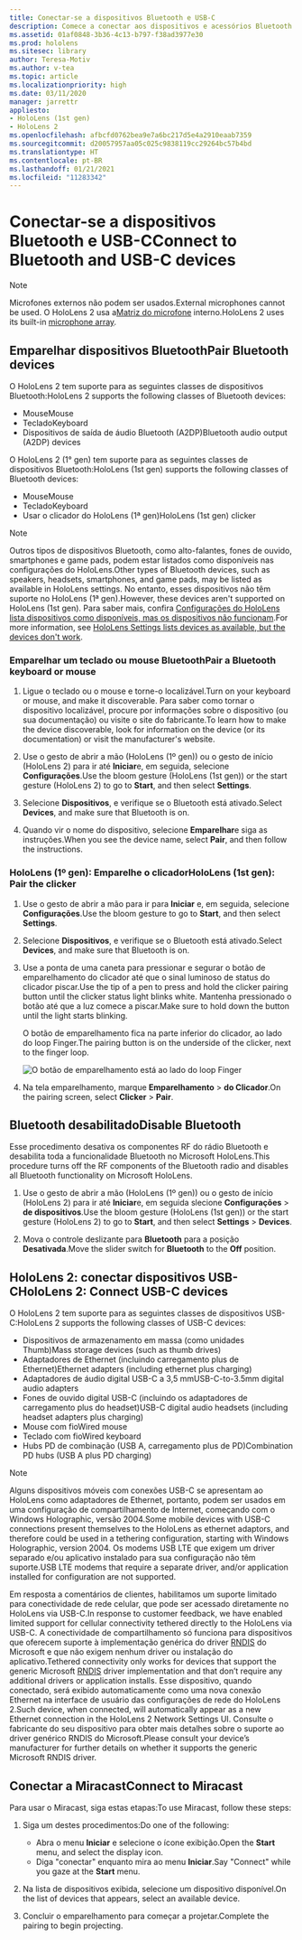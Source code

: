 ```yaml
---
title: Conectar-se a dispositivos Bluetooth e USB-C
description: Comece a conectar aos dispositivos e acessórios Bluetooth e USB C a partir de seus dispositivos de realidade mista HoloLens.
ms.assetid: 01af0848-3b36-4c13-b797-f38ad3977e30
ms.prod: hololens
ms.sitesec: library
author: Teresa-Motiv
ms.author: v-tea
ms.topic: article
ms.localizationpriority: high
ms.date: 03/11/2020
manager: jarrettr
appliesto:
- HoloLens (1st gen)
- HoloLens 2
ms.openlocfilehash: afbcfd0762bea9e7a6bc217d5e4a2910eaab7359
ms.sourcegitcommit: d20057957aa05c025c9838119cc29264bc57b4bd
ms.translationtype: HT
ms.contentlocale: pt-BR
ms.lasthandoff: 01/21/2021
ms.locfileid: "11283342"
---
```

# <span data-ttu-id="0713f-103">Conectar-se a dispositivos Bluetooth e USB-C</span><span class="sxs-lookup"><span data-stu-id="0713f-103">Connect to Bluetooth and USB-C devices</span></span>

> [!NOTE]
> <span data-ttu-id="0713f-104">Microfones externos não podem ser usados.</span><span class="sxs-lookup"><span data-stu-id="0713f-104">External microphones cannot be used.</span></span> <span data-ttu-id="0713f-105">O HoloLens 2 usa a[Matriz do microfone](hololens2-hardware.md#audio-and-speech) interno.</span><span class="sxs-lookup"><span data-stu-id="0713f-105">HoloLens 2 uses its built-in [microphone array](hololens2-hardware.md#audio-and-speech).</span></span>

## <span data-ttu-id="0713f-106">Emparelhar dispositivos Bluetooth</span><span class="sxs-lookup"><span data-stu-id="0713f-106">Pair Bluetooth devices</span></span>

<span data-ttu-id="0713f-107">O HoloLens 2 tem suporte para as seguintes classes de dispositivos Bluetooth:</span><span class="sxs-lookup"><span data-stu-id="0713f-107">HoloLens 2 supports the following classes of Bluetooth devices:</span></span>

- <span data-ttu-id="0713f-108">Mouse</span><span class="sxs-lookup"><span data-stu-id="0713f-108">Mouse</span></span>
- <span data-ttu-id="0713f-109">Teclado</span><span class="sxs-lookup"><span data-stu-id="0713f-109">Keyboard</span></span>
- <span data-ttu-id="0713f-110">Dispositivos de saída de áudio Bluetooth (A2DP)</span><span class="sxs-lookup"><span data-stu-id="0713f-110">Bluetooth audio output (A2DP) devices</span></span>

<span data-ttu-id="0713f-111">O HoloLens 2 (1° gen) tem suporte para as seguintes classes de dispositivos Bluetooth:</span><span class="sxs-lookup"><span data-stu-id="0713f-111">HoloLens (1st gen) supports the following classes of Bluetooth devices:</span></span>

- <span data-ttu-id="0713f-112">Mouse</span><span class="sxs-lookup"><span data-stu-id="0713f-112">Mouse</span></span>
- <span data-ttu-id="0713f-113">Teclado</span><span class="sxs-lookup"><span data-stu-id="0713f-113">Keyboard</span></span>
- <span data-ttu-id="0713f-114">Usar o clicador do HoloLens (1ª gen)</span><span class="sxs-lookup"><span data-stu-id="0713f-114">HoloLens (1st gen) clicker</span></span>

> [!NOTE]
> <span data-ttu-id="0713f-115">Outros tipos de dispositivos Bluetooth, como alto-falantes, fones de ouvido, smartphones e game pads, podem estar listados como disponíveis nas configurações do HoloLens.</span><span class="sxs-lookup"><span data-stu-id="0713f-115">Other types of Bluetooth devices, such as speakers, headsets, smartphones, and game pads, may be listed as available in HoloLens settings.</span></span> <span data-ttu-id="0713f-116">No entanto, esses dispositivos não têm suporte no HoloLens (1ª gen).</span><span class="sxs-lookup"><span data-stu-id="0713f-116">However, these devices aren't supported on HoloLens (1st gen).</span></span> <span data-ttu-id="0713f-117">Para saber mais, confira [Configurações do HoloLens lista dispositivos como disponíveis, mas os dispositivos não funcionam](hololens-FAQ.md#hololens-settings-lists-devices-as-available-but-the-devices-dont-work).</span><span class="sxs-lookup"><span data-stu-id="0713f-117">For more information, see [HoloLens Settings lists devices as available, but the devices don't work](hololens-FAQ.md#hololens-settings-lists-devices-as-available-but-the-devices-dont-work).</span></span>

### <span data-ttu-id="0713f-118">Emparelhar um teclado ou mouse Bluetooth</span><span class="sxs-lookup"><span data-stu-id="0713f-118">Pair a Bluetooth keyboard or mouse</span></span>

1. <span data-ttu-id="0713f-119">Ligue o teclado ou o mouse e torne-o localizável.</span><span class="sxs-lookup"><span data-stu-id="0713f-119">Turn on your keyboard or mouse, and make it discoverable.</span></span> <span data-ttu-id="0713f-120">Para saber como tornar o dispositivo localizável, procure por informações sobre o dispositivo (ou sua documentação) ou visite o site do fabricante.</span><span class="sxs-lookup"><span data-stu-id="0713f-120">To learn how to make the device discoverable, look for information on the device (or its documentation) or visit the manufacturer's website.</span></span>

1. <span data-ttu-id="0713f-121">Use o gesto de abrir a mão (HoloLens (1º gen)) ou o gesto de início (HoloLens 2) para ir até **Iniciar**e, em seguida, selecione **Configurações**.</span><span class="sxs-lookup"><span data-stu-id="0713f-121">Use the bloom gesture (HoloLens (1st gen)) or the start gesture (HoloLens 2) to go to **Start**, and then select **Settings**.</span></span>

1. <span data-ttu-id="0713f-122">Selecione **Dispositivos**, e verifique se o Bluetooth está ativado.</span><span class="sxs-lookup"><span data-stu-id="0713f-122">Select **Devices**, and make sure that Bluetooth is on.</span></span>  

1. <span data-ttu-id="0713f-123">Quando vir o nome do dispositivo, selecione **Emparelhar**e siga as instruções.</span><span class="sxs-lookup"><span data-stu-id="0713f-123">When you see the device name, select **Pair**, and then follow the instructions.</span></span>

### <span data-ttu-id="0713f-124">HoloLens (1º gen): Emparelhe o clicador</span><span class="sxs-lookup"><span data-stu-id="0713f-124">HoloLens (1st gen): Pair the clicker</span></span>

1. <span data-ttu-id="0713f-125">Use o gesto de abrir a mão para ir para **Iniciar** e, em seguida, selecione **Configurações**.</span><span class="sxs-lookup"><span data-stu-id="0713f-125">Use the bloom gesture to go to **Start**, and then select **Settings**.</span></span>

1. <span data-ttu-id="0713f-126">Selecione **Dispositivos**, e verifique se o Bluetooth está ativado.</span><span class="sxs-lookup"><span data-stu-id="0713f-126">Select **Devices**, and make sure that Bluetooth is on.</span></span>

1. <span data-ttu-id="0713f-127">Use a ponta de uma caneta para pressionar e segurar o botão de emparelhamento do clicador até que o sinal luminoso de status do clicador piscar.</span><span class="sxs-lookup"><span data-stu-id="0713f-127">Use the tip of a pen to press and hold the clicker pairing button until the clicker status light blinks white.</span></span> <span data-ttu-id="0713f-128">Mantenha pressionado o botão até que a luz comece a piscar.</span><span class="sxs-lookup"><span data-stu-id="0713f-128">Make sure to hold down the button until the light starts blinking.</span></span>  

   <span data-ttu-id="0713f-129">O botão de emparelhamento fica na parte inferior do clicador, ao lado do loop Finger.</span><span class="sxs-lookup"><span data-stu-id="0713f-129">The pairing button is on the underside of the clicker, next to the finger loop.</span></span>
   
   ![O botão de emparelhamento está ao lado do loop Finger](images/use-hololens-clicker-1.png)
   
1. <span data-ttu-id="0713f-131">Na tela emparelhamento, marque **Emparelhamento** > **do Clicador**.</span><span class="sxs-lookup"><span data-stu-id="0713f-131">On the pairing screen, select **Clicker** > **Pair**.</span></span>

## <span data-ttu-id="0713f-132">Bluetooth desabilitado</span><span class="sxs-lookup"><span data-stu-id="0713f-132">Disable Bluetooth</span></span>

<span data-ttu-id="0713f-133">Esse procedimento desativa os componentes RF do rádio Bluetooth e desabilita toda a funcionalidade Bluetooth no Microsoft HoloLens.</span><span class="sxs-lookup"><span data-stu-id="0713f-133">This procedure turns off the RF components of the Bluetooth radio and disables all Bluetooth functionality on Microsoft HoloLens.</span></span>

1. <span data-ttu-id="0713f-134">Use o gesto de abrir a mão (HoloLens (1º gen)) ou o gesto de início (HoloLens 2) para ir até **Iniciar**e, em seguida slecione **Configurações** > **de dispositivos**.</span><span class="sxs-lookup"><span data-stu-id="0713f-134">Use the bloom gesture (HoloLens (1st gen)) or the start gesture (HoloLens 2) to go to **Start**, and then select **Settings** > **Devices**.</span></span>

1. <span data-ttu-id="0713f-135">Mova o controle deslizante para **Bluetooth** para a posição **Desativada**.</span><span class="sxs-lookup"><span data-stu-id="0713f-135">Move the slider switch for **Bluetooth** to the **Off** position.</span></span>

## <span data-ttu-id="0713f-136">HoloLens 2: conectar dispositivos USB-C</span><span class="sxs-lookup"><span data-stu-id="0713f-136">HoloLens 2: Connect USB-C devices</span></span>

<span data-ttu-id="0713f-137">O HoloLens 2 tem suporte para as seguintes classes de dispositivos USB-C:</span><span class="sxs-lookup"><span data-stu-id="0713f-137">HoloLens 2 supports the following classes of USB-C devices:</span></span>

- <span data-ttu-id="0713f-138">Dispositivos de armazenamento em massa (como unidades Thumb)</span><span class="sxs-lookup"><span data-stu-id="0713f-138">Mass storage devices (such as thumb drives)</span></span>
- <span data-ttu-id="0713f-139">Adaptadores de Ethernet (incluindo carregamento plus de Ethernet)</span><span class="sxs-lookup"><span data-stu-id="0713f-139">Ethernet adapters (including ethernet plus charging)</span></span>
- <span data-ttu-id="0713f-140">Adaptadores de áudio digital USB-C a 3,5 mm</span><span class="sxs-lookup"><span data-stu-id="0713f-140">USB-C-to-3.5mm digital audio adapters</span></span>
- <span data-ttu-id="0713f-141">Fones de ouvido digital USB-C (incluindo os adaptadores de carregamento plus do headset)</span><span class="sxs-lookup"><span data-stu-id="0713f-141">USB-C digital audio headsets (including headset adapters plus charging)</span></span>
- <span data-ttu-id="0713f-142">Mouse com fio</span><span class="sxs-lookup"><span data-stu-id="0713f-142">Wired mouse</span></span>
- <span data-ttu-id="0713f-143">Teclado com fio</span><span class="sxs-lookup"><span data-stu-id="0713f-143">Wired keyboard</span></span>
- <span data-ttu-id="0713f-144">Hubs PD de combinação (USB A, carregamento plus de PD)</span><span class="sxs-lookup"><span data-stu-id="0713f-144">Combination PD hubs (USB A plus PD charging)</span></span>

> [!NOTE]
> <span data-ttu-id="0713f-145">Alguns dispositivos móveis com conexões USB-C se apresentam ao HoloLens como adaptadores de Ethernet, portanto, podem ser usados em uma configuração de compartilhamento de Internet, começando com o Windows Holographic, versão 2004.</span><span class="sxs-lookup"><span data-stu-id="0713f-145">Some mobile devices with USB-C connections present themselves to the HoloLens as ethernet adaptors, and therefore could be used in a tethering configuration, starting with Windows Holographic, version 2004.</span></span> <span data-ttu-id="0713f-146">Os modems USB LTE que exigem um driver separado e/ou aplicativo instalado para sua configuração não têm suporte.</span><span class="sxs-lookup"><span data-stu-id="0713f-146">USB LTE modems that require a separate driver, and/or application installed for configuration are not supported.</span></span>

<span data-ttu-id="0713f-147">Em resposta a comentários de clientes, habilitamos um suporte limitado para conectividade de rede celular, que pode ser acessado diretamente no HoloLens via USB-C.</span><span class="sxs-lookup"><span data-stu-id="0713f-147">In response to customer feedback, we have enabled limited support for cellular connectivity tethered directly to the HoloLens via USB-C.</span></span>  <span data-ttu-id="0713f-148">A conectividade de compartilhamento só funciona para dispositivos que oferecem suporte à implementação genérica do driver [RNDIS](https://docs.microsoft.com/windows-hardware/drivers/network/overview-of-remote-ndis--rndis-) do Microsoft e que não exigem nenhum driver ou instalação do aplicativo.</span><span class="sxs-lookup"><span data-stu-id="0713f-148">Tethered connectivity only works for devices that support the generic Microsoft [RNDIS](https://docs.microsoft.com/windows-hardware/drivers/network/overview-of-remote-ndis--rndis-) driver implementation and that don’t require any additional drivers or application installs.</span></span>  <span data-ttu-id="0713f-149">Esse dispositivo, quando conectado, será exibido automaticamente como uma nova conexão Ethernet na interface de usuário das configurações de rede do HoloLens 2.</span><span class="sxs-lookup"><span data-stu-id="0713f-149">Such device, when connected, will automatically appear as a new Ethernet connection in the HoloLens 2 Network Settings UI.</span></span> <span data-ttu-id="0713f-150">Consulte o fabricante do seu dispositivo para obter mais detalhes sobre o suporte ao driver genérico RNDIS do Microsoft.</span><span class="sxs-lookup"><span data-stu-id="0713f-150">Please consult your device’s manufacturer for further details on whether it supports the generic Microsoft RNDIS driver.</span></span>

## <span data-ttu-id="0713f-151">Conectar a Miracast</span><span class="sxs-lookup"><span data-stu-id="0713f-151">Connect to Miracast</span></span>

<span data-ttu-id="0713f-152">Para usar o Miracast, siga estas etapas:</span><span class="sxs-lookup"><span data-stu-id="0713f-152">To use Miracast, follow these steps:</span></span>

1. <span data-ttu-id="0713f-153">Siga um destes procedimentos:</span><span class="sxs-lookup"><span data-stu-id="0713f-153">Do one of the following:</span></span>  

   - <span data-ttu-id="0713f-154">Abra o menu **Iniciar** e selecione o ícone exibição.</span><span class="sxs-lookup"><span data-stu-id="0713f-154">Open the **Start** menu, and select the display icon.</span></span>
   - <span data-ttu-id="0713f-155">Diga "conectar" enquanto mira ao menu **Iniciar**.</span><span class="sxs-lookup"><span data-stu-id="0713f-155">Say "Connect" while you gaze at the **Start** menu.</span></span>  

1. <span data-ttu-id="0713f-156">Na lista de dispositivos exibida, selecione um dispositivo disponível.</span><span class="sxs-lookup"><span data-stu-id="0713f-156">On the list of devices that appears, select an available device.</span></span>

1. <span data-ttu-id="0713f-157">Concluir o emparelhamento para começar a projetar.</span><span class="sxs-lookup"><span data-stu-id="0713f-157">Complete the pairing to begin projecting.</span></span>
